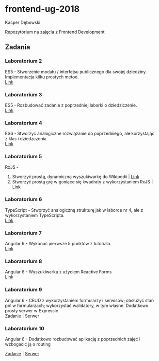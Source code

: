 # frontend-ug-2018

Kacper Dębowski

Repozytorium na zajęcia z Frontend Development

## Zadania

### Laboratorium 2
ES5 - Stworzenie modułu / interfejsu publicznego dla swojej dziedziny. Implementacja kilku prostych metod. <br/>
[Link](https://github.com/sc0/frontend-ug-2018/blob/master/lab2/zadanie.js)

### Laboratorium 3
ES5 - Rozbudować zadanie z poprzedniej laborki o dziedziczenie. <br/>
[Link](https://github.com/sc0/frontend-ug-2018/blob/master/lab3/zadanie.js)

### Laboratorium 4
ES6 - Stworzyć analogiczne rozwiązanie do poprzedniego, ale korzystając z klas i dziedzczenia. <br/>
[Link](https://github.com/sc0/frontend-ug-2018/blob/master/lab4/zadanie.js)

### Laboratorium 5
RxJS - 
1. Stworzyć prostą, dynamiczną wyszukiwarkę do Wikipedii | [Link](https://github.com/sc0/frontend-ug-2018/blob/master/lab5/zad1-wiki/) <br/>
2. Stworzyć prostą grę w goniące się kwadraty z wykorzystaniem RxJS | [Link](https://github.com/sc0/frontend-ug-2018/tree/master/lab5/zad2-gra/)

### Laboratorium 6
TypeScript - Stworzyć analogiczną strukturę jak w laborce nr 4, ale z wykorzystaniem TypeScripta. <br/>
[Link](https://github.com/sc0/frontend-ug-2018/tree/master/lab6/src/zadanie)

### Laboratorium 7
Angular 6 - Wykonać pierwsze 5 punktów z tutoriala. <br/>
[Link](https://github.com/sc0/frontend-ug-2018/tree/master/lab7/angular-heroes)

### Laboratorium 8
Angular 6 - Wyszukiwarka z użyciem Reactive Forms <br/>
[Link](https://github.com/sc0/frontend-ug-2018/tree/master/lab8/zadanie)

### Laboratorium 9
Angular 6 - CRUD z wykorzystaniem formularzy i serwisów; obsłużyć stan pól w formularzach; wykorzystać walidatory, w tym własne. Dodatkowo prosty serwer w Expressie <br/>
[Zadanie](https://github.com/sc0/frontend-ug-2018/tree/master/lab9/zadanie) | 
[Serwer](https://github.com/sc0/frontend-ug-2018/tree/master/lab9/server)

### Laboratorium 10
Angular 6 - Dodatkowo rozbudować aplikację z poprzednich zajęć i wzbogacić ją o routing

[Zadanie](https://github.com/sc0/frontend-ug-2018/tree/master/lab10/front) | 
[Serwer](https://github.com/sc0/frontend-ug-2018/tree/master/lab10/back)

